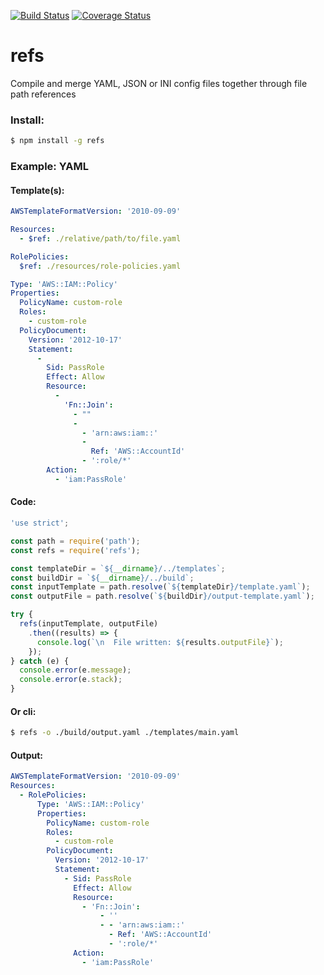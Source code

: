 [![Build Status](https://travis-ci.org/doublenot/refs.svg?branch=master)](https://travis-ci.org/doublenot/refs)
[![Coverage Status](https://coveralls.io/repos/github/doublenot/refs/badge.svg?branch=master)](https://coveralls.io/github/doublenot/refs?branch=master)

# refs

Compile and merge YAML, JSON or INI config files together through file path references

### Install:

```bash
$ npm install -g refs
```

### Example: YAML

#### Template(s):
```yaml
AWSTemplateFormatVersion: '2010-09-09'

Resources:
  - $ref: ./relative/path/to/file.yaml
```
```yaml
RolePolicies:
  $ref: ./resources/role-policies.yaml
```
```yaml
Type: 'AWS::IAM::Policy'
Properties:
  PolicyName: custom-role
  Roles:
    - custom-role
  PolicyDocument:
    Version: '2012-10-17'
    Statement:
      -
        Sid: PassRole
        Effect: Allow
        Resource:
          -
            'Fn::Join':
              - ""
              -
                - 'arn:aws:iam::'
                -
                  Ref: 'AWS::AccountId'
                - ':role/*'
        Action:
          - 'iam:PassRole'
```

#### Code:
```javascript
'use strict';

const path = require('path');
const refs = require('refs');

const templateDir = `${__dirname}/../templates`;
const buildDir = `${__dirname}/../build`;
const inputTemplate = path.resolve(`${templateDir}/template.yaml`);
const outputFile = path.resolve(`${buildDir}/output-template.yaml`);

try {
  refs(inputTemplate, outputFile)
    .then((results) => {
      console.log(`\n  File written: ${results.outputFile}`);
    });
} catch (e) {
  console.error(e.message);
  console.error(e.stack);
}
```

#### Or cli:
```bash
$ refs -o ./build/output.yaml ./templates/main.yaml
```

#### Output:
```yaml
AWSTemplateFormatVersion: '2010-09-09'
Resources:
  - RolePolicies:
      Type: 'AWS::IAM::Policy'
      Properties:
        PolicyName: custom-role
        Roles:
          - custom-role
        PolicyDocument:
          Version: '2012-10-17'
          Statement:
            - Sid: PassRole
              Effect: Allow
              Resource:
                - 'Fn::Join':
                    - ''
                    - - 'arn:aws:iam::'
                      - Ref: 'AWS::AccountId'
                      - ':role/*'
              Action:
                - 'iam:PassRole'
```
